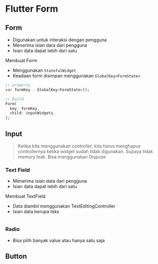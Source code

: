 # Flutter Form

## Form

- Digunakan untuk interaksi dengan pengguna
- Menerima isian dara dari pengguna
- Isian data dapat lebih dari satu

Membuat Form

- Menggunakan `StatefulWidget`
- Keadaan form disimpan menggunakan `GlobalKey<FormState>`

```dart
// property
var formKey - GlobalKey<FormState>();

// Build
Form(
  key: formKey,
  child: inputWidgets,
);
```

## Input

> Ketika kita menggunakan controller, kita harus menghapus controllernya ketika widget sudah tidak digunakan. Supaya tidak memory leak. Bisa menggunakan Dispose

### Text Field

- Menerima isian data dari pengguna
- Isian data dapat lebih dari satu

Membuat TextField

- Data diambil menggunakan TextEditingController
- Isian data berupa teks

```dart

```

### Radio

- Bisa pilih banyak value atau hanya satu saja

## Button